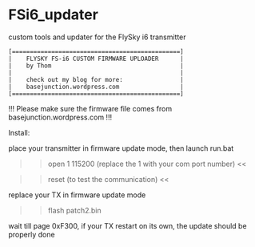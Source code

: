 # FSi6_updater
custom tools and updater for the FlySky i6 transmitter

    [===============================================]
    |    FLYSKY FS-i6 CUSTOM FIRMWARE UPLOADER      |
    |    by Thom                                    |
    |                                               |
    |    check out my blog for more:                |
    |    basejunction.wordpress.com                 |
    [===============================================]


!!! Please make sure the firmware file comes from basejunction.wordpress.com !!!

Install:

place your transmitter in firmware update mode, then launch run.bat

>> open 1 115200 (replace the 1 with your com port number) <<

>> reset (to test the communication) <<

replace your TX in firmware update mode

>> flash patch2.bin

wait till page 0xF300, if your TX restart on its own, the update should be properly done
